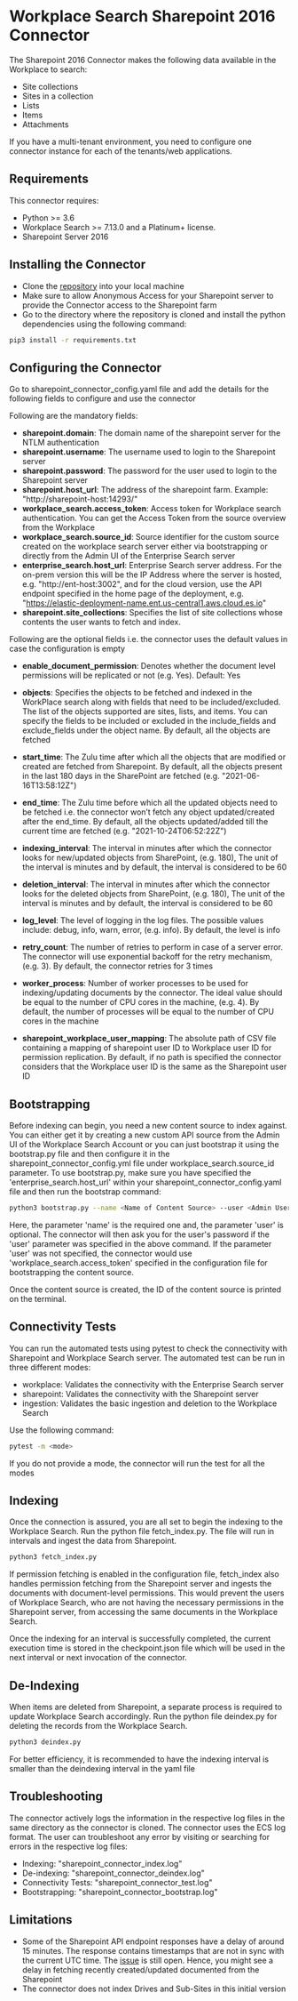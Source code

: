 # Workplace Search Sharepoint 2016 Connector #

The Sharepoint 2016 Connector makes the following data available in the Workplace to search:

* Site collections
* Sites in a collection
* Lists 
* Items
* Attachments

If you have a multi-tenant environment, you need to configure one connector instance for each of the tenants/web applications.

## Requirements ##

This connector requires:

* Python >= 3.6
* Workplace Search >= 7.13.0 and a Platinum+ license.
* Sharepoint Server 2016

## Installing the Connector ##
* Clone the [repository](https://github.com/elastic/workplace-search-sharepoint16-connector) into your local machine
* Make sure to allow Anonymous Access for your Sharepoint server to provide the Connector access to the Sharepoint farm
* Go to the directory where the repository is cloned and install the python dependencies using the following command:
```bash
pip3 install -r requirements.txt
```

## Configuring the Connector ##
Go to sharepoint_connector_config.yaml file and add the details for the following fields to configure and use the connector

Following are the mandatory fields:
* **sharepoint.domain**: The domain name of the sharepoint server for the NTLM authentication
* **sharepoint.username**: The username used to login to the Sharepoint server 
* **sharepoint.password**: The password for the user used to login to the Sharepoint server 
* **sharepoint.host_url**: The address of the sharepoint farm. Example: "http://sharepoint-host:14293/"
* **workplace_search.access_token**: Access token for Workplace search authentication. You can get the Access Token from the source overview from the Workplace
* **workplace_search.source_id**: Source identifier for the custom source created on the workplace search server either via bootstrapping or directly from the Admin UI of the Enterprise Search server
* **enterprise_search.host_url**: Enterprise Search server address. For the on-prem version this will be the IP Address where the server is hosted, e.g. "http://ent-host:3002", and for the cloud version, use the API endpoint specified in the home page of the deployment, e.g. "https://elastic-deployment-name.ent.us-central1.aws.cloud.es.io"
* **sharepoint.site_collections**: Specifies the list of site collections whose contents the user wants to fetch and index.

Following are the optional fields i.e. the connector uses the default values in case the configuration is empty
* **enable_document_permission**: Denotes whether the document level permissions will be replicated or not (e.g. Yes). Default: Yes

* **objects**: Specifies the objects to be fetched and indexed in the WorkPlace search along with fields that need to be included/excluded. The list of the objects supported are sites, lists, and items. You can specify the fields to be included or excluded in the include_fields and exclude_fields under the object name. By default, all the objects are fetched

* **start_time**: The Zulu time after which all the objects that are modified or created are fetched from Sharepoint. By default, all the objects present in the last 180 days in the SharePoint are fetched (e.g. "2021-06-16T13:58:12Z")

* **end_time**: The Zulu time before which all the updated objects need to be fetched i.e. the connector won’t fetch any object updated/created after the end_time. By default, all the objects updated/added till the current time are fetched (e.g. "2021-10-24T06:52:22Z")

* **indexing_interval**: The interval in minutes after which the connector looks for new/updated objects from SharePoint, (e.g. 180), The unit of the interval is minutes and by default, the interval is considered to be 60

* **deletion_interval**: The interval in minutes after which the connector looks for the deleted objects from SharePoint, (e.g. 180), The unit of the interval is minutes and by default, the interval is considered to be 60

* **log_level**: The level of logging in the log files. The possible values include: debug, info, warn, error, (e.g. info). By default, the level is info

* **retry_count**: The number of retries to perform in case of a server error. The connector will use exponential backoff for the retry mechanism, (e.g. 3). By default, the connector retries for 3 times

* **worker_process**: Number of worker processes to be used for indexing/updating documents by the connector. The ideal value should be equal to the number of CPU cores in the machine, (e.g. 4). By default, the number of processes will be equal to the number of CPU cores in the machine

* **sharepoint_workplace_user_mapping**: The absolute path of CSV file containing a mapping of sharepoint user ID to Workplace user ID for permission replication. By default, if no path is specified the connector considers that the Workplace user ID is the same as the Sharepoint user ID

## Bootstrapping ##

Before indexing can begin, you need a new content source to index against. You can either get it by creating a new custom API source from the Admin UI of the Workplace Search Account or you can just bootstrap it using the bootstrap.py file and then configure it in the sharepoint_connector_config.yml file under workplace_search.source_id parameter. To use bootstrap.py, make sure you have specified the 'enterprise_search.host_url' within your sharepoint_connector_config.yaml file and then run the bootstrap command:
```bash
python3 bootstrap.py --name <Name of Content Source> --user <Admin Username>
```
Here, the parameter 'name' is the required one and, the parameter 'user' is optional.
The connector will then ask you for the user's password if the 'user' parameter was specified in the above command. If the parameter 'user' was not specified, the connector would use 'workplace_search.access_token' specified in the configuration file for bootstrapping the content source.

Once the content source is created, the ID of the content source is printed on the terminal.

## Connectivity Tests ##

You can run the automated tests using pytest to check the connectivity with Sharepoint and Workplace Search server. 
The automated test can be run in three different modes:

* workplace: Validates the connectivity with the Enterprise Search server
* sharepoint: Validates the connectivity with the Sharepoint server
* ingestion: Validates the basic ingestion and deletion to the Workplace Search

Use the following command:
```bash
pytest -m <mode>
```
If you do not provide a mode, the connector will run the test for all the modes 

## Indexing ##

Once the connection is assured, you are all set to begin the indexing to the Workplace Search. Run the python file fetch_index.py. The file will run in intervals and ingest the data from Sharepoint.
```bash
python3 fetch_index.py
```

If permission fetching is enabled in the configuration file, fetch_index also handles permission fetching from the Sharepoint server and ingests the documents with document-level permissions. This would prevent the users of Workplace Search, who are not having the necessary permissions in the Sharepoint server, from accessing the same documents in the Workplace Search.

Once the indexing for an interval is successfully completed, the current execution time is stored in the checkpoint.json file which will be used in the next interval or next invocation of the connector. 

## De-Indexing ##

When items are deleted from Sharepoint, a separate process is required to update Workplace Search accordingly. Run the python file deindex.py for deleting the records from the Workplace Search. 
```bash
python3 deindex.py
```
For better efficiency, it is recommended to have the indexing interval is smaller than the deindexing interval in the yaml file

## Troubleshooting ##

The connector actively logs the information in the respective log files in the same directory as the connector is cloned. The connector uses the ECS log format. The user can troubleshoot any error by visiting or searching for errors in the respective log files: 
* Indexing: "sharepoint_connector_index.log"
* De-indexing: "sharepoint_connector_deindex.log"
* Connectivity Tests: "sharepoint_connector_test.log"
* Bootstrapping: "sharepoint_connector_bootstrap.log"

## Limitations ##

* Some of the Sharepoint API endpoint responses have a delay of around 15 minutes. The response contains timestamps that are not in sync with the current UTC time. The [issue](https://github.com/SharePoint/sp-dev-docs/issues/5369) is still open. Hence, you might see a delay in fetching recently created/updated documented from the Sharepoint
* The connector does not index Drives and Sub-Sites in this initial version
